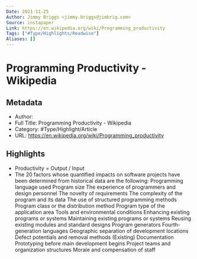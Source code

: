 ```yaml
---
Date: 2021-11-25
Author: Jimmy Briggs <jimmy.briggs@jimbrig.com>
Source: instapaper
Link: https://en.wikipedia.org/wiki/Programming_productivity
Tags: ["#Type/Highlights/Readwise"]
Aliases: []
---
```

# Programming Productivity - Wikipedia

## Metadata
- Author: 
- Full Title: Programming Productivity - Wikipedia
- Category: #Type/Highlight/Article
- URL: https://en.wikipedia.org/wiki/Programming_productivity

## Highlights
- Productivity = Output / Input
- The 20 factors whose quantified impacts on software projects have been determined from historical data are the following:
  Programming language used
  Program size
  The experience of programmers and design personnel
  The novelty of requirements
  The complexity of the program and its data
  The use of structured programming methods
  Program class or the distribution method
  Program type of the application area
  Tools and environmental conditions
  Enhancing existing programs or systems
  Maintaining existing programs or systems
  Reusing existing modules and standard designs
  Program generators
  Fourth-generation languages
  Geographic separation of development locations
  Defect potentials and removal methods
  (Existing) Documentation
  Prototyping before main development begins
  Project teams and organization structures
  Morale and compensation of staff
